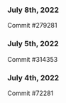 ### July 8th, 2022

Commit #279281

### July 5th, 2022

Commit #314353


### July 4th, 2022

Commit #72281
